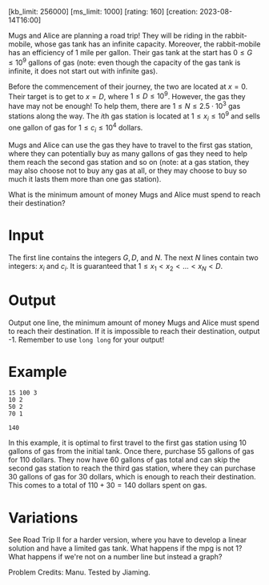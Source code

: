 [kb_limit: 256000]
[ms_limit: 1000]
[rating: 160]
[creation: 2023-08-14T16:00]

Mugs and Alice are planning a road trip! They will be riding in the rabbit-mobile, whose gas tank has an infinite capacity. Moreover, the rabbit-mobile has an efficiency of 1 mile per gallon. Their gas tank at the start has $0 \le G \le 10^9$ gallons of gas (note: even though the capacity of the gas tank is infinite, it does not start out with infinite gas).


Before the commencement of their journey, the two are located at $x = 0$. Their target is to get to $x = D$, where $1 \le D \le 10^9$. However, the gas they have may not be enough! To help them, there are $1 \le N \le 2.5 \cdot 10^3$ gas stations along the way. The $i$th gas station is located at $1 \le x_i \le 10^9$ and sells one gallon of gas for $1 \le c_i \le 10^4$ dollars. 


Mugs and Alice can use the gas they have to travel to the first gas station, where they can potentially buy as many gallons of gas they need to help them reach the second gas station and so on (note: at a gas station, they may also choose not to buy any gas at all, or they may choose to buy so much it lasts them more than one gas station). 


What is the minimum amount of money Mugs and Alice must spend to reach their destination? 

# Input 

The first line contains the integers $G, D,$ and $N$.
The next $N$ lines contain two integers: $x_i$ and $c_i$. It is guaranteed that $1 \le x_1 < x_2 < \ldots < x_N < D$.

# Output

Output one line, the minimum amount of money Mugs and Alice must spend to reach their destination. If it is impossible to reach their destination, output -1. Remember to use `long long` for your output!

# Example

```in
15 100 3
10 2
50 2
70 1
```
```out
140
```

In this example, it is optimal to first travel to the first gas station using 10 gallons of gas from the initial tank. Once there, purchase $55$ gallons of gas for $110$ dollars. They now have $60$ gallons of gas total and can skip the second gas station to reach the third gas station, where they can purchase $30$ gallons of gas for $30$ dollars, which is enough to reach their destination. This comes to a total of $110 + 30 = 140$ dollars spent on gas.

# Variations
See Road Trip II for a harder version, where you have to develop a linear solution and have a limited gas tank.
What happens if the mpg is not 1? What happens if we're not on a number line but instead a graph?


Problem Credits: Manu. Tested by Jiaming.